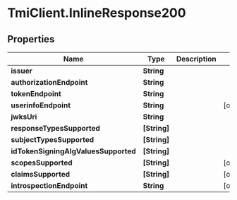 # TmiClient.InlineResponse200

## Properties
Name | Type | Description | Notes
------------ | ------------- | ------------- | -------------
**issuer** | **String** |  | 
**authorizationEndpoint** | **String** |  | 
**tokenEndpoint** | **String** |  | 
**userinfoEndpoint** | **String** |  | [optional] 
**jwksUri** | **String** |  | 
**responseTypesSupported** | **[String]** |  | 
**subjectTypesSupported** | **[String]** |  | 
**idTokenSigningAlgValuesSupported** | **[String]** |  | 
**scopesSupported** | **[String]** |  | [optional] 
**claimsSupported** | **[String]** |  | [optional] 
**introspectionEndpoint** | **String** |  | [optional] 
